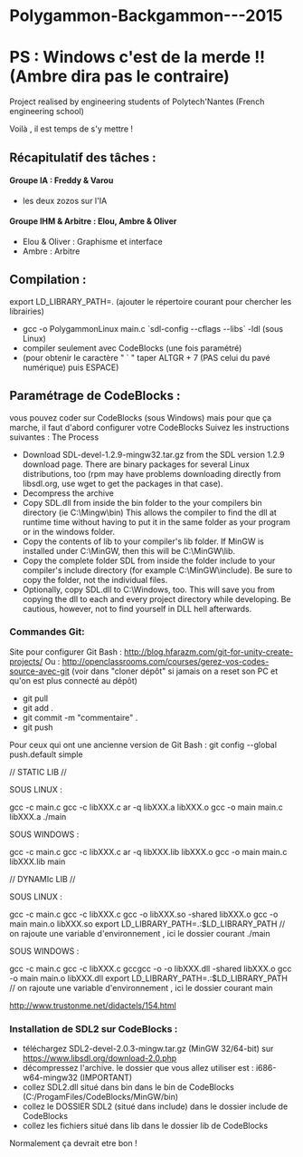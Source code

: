# Polygammon-Backgammon---2015
# PS : Windows c'est de la merde !! (Ambre dira pas le contraire)
Project realised by engineering students of Polytech'Nantes (French engineering school)

Voilà , il est temps de s'y mettre ! 

## Récapitulatif des tâches : 

#### Groupe IA : Freddy & Varou 
- les deux zozos sur l'IA


#### Groupe IHM & Arbitre : Elou, Ambre & Oliver
- Elou & Oliver : Graphisme et interface
- Ambre : Arbitre

## Compilation :
export LD_LIBRARY_PATH=. (ajouter le répertoire courant pour chercher les librairies)
- gcc -o PolygammonLinux main.c \`sdl-config --cflags --libs\` -ldl  (sous Linux)
- compiler seulement avec CodeBlocks (une fois paramétré) 
- (pour obtenir le caractère " ` " taper ALTGR + 7 (PAS celui du pavé numérique) puis ESPACE)

## Paramétrage de CodeBlocks :
vous pouvez coder sur CodeBlocks (sous Windows)  mais pour que ça marche, il faut d'abord configurer votre CodeBlocks
Suivez les instructions suivantes :
 The Process

- Download SDL-devel-1.2.9-mingw32.tar.gz from the SDL version 1.2.9 download page. There are binary packages for several Linux distributions, too (rpm may have problems downloading directly from libsdl.org, use wget to get the packages in that case).
- Decompress the archive
- Copy SDL.dll from inside the bin folder to the your compilers bin directory (ie C:\Mingw\bin) This allows the compiler to find the dll at runtime time without having to put it in the same folder as your program or in the windows folder.
- Copy the contents of lib to your compiler's lib folder. If MinGW is installed under C:\MinGW, then this will be C:\MinGW\lib.
- Copy the complete folder SDL from inside the folder include to your compiler's include directory (for example C:\MinGW\include). Be sure to copy the folder, not the individual files.
- Optionally, copy SDL.dll to C:\Windows, too. This will save you from copying the dll to each and every project directory while developing. Be cautious, however, not to find yourself in DLL hell afterwards.


### Commandes Git: ###

Site pour configurer Git Bash : http://blog.hfarazm.com/git-for-unity-create-projects/
Ou : http://openclassrooms.com/courses/gerez-vos-codes-source-avec-git (voir dans "cloner dépôt" si jamais on a reset son PC et qu'on est plus connecté au dépôt)

* git pull
* git add . 
* git commit -m "commentaire" . 
* git push 

Pour ceux qui ont une ancienne version de Git Bash : git config --global push.default simple



// STATIC LIB //

SOUS LINUX :

gcc -c main.c
gcc -c libXXX.c
ar -q libXXX.a libXXX.o
gcc -o main main.c libXXX.a
./main


SOUS WINDOWS :

gcc -c main.c
gcc -c libXXX.c
ar -q libXXX.lib libXXX.o
gcc -o main main.c libXXX.lib
main




// DYNAMIc LIB //

SOUS LINUX :

gcc -c main.c
gcc -c libXXX.c
gcc -o libXXX.so -shared libXXX.o
gcc -o main main.o libXXX.so
export LD_LIBRARY_PATH=.:$LD_LIBRARY_PATH // on rajoute une variable d'environnement , ici le dossier courant
./main


SOUS WINDOWS :

gcc -c main.c
gcc -c libXXX.c
gccgcc -o  -o libXXX.dll -shared libXXX.o
gcc -o main main.o libXXX.dll
export LD_LIBRARY_PATH=.:$LD_LIBRARY_PATH // on rajoute une variable d'environnement , ici le dossier courant
main



http://www.trustonme.net/didactels/154.html

### Installation de SDL2 sur CodeBlocks :
- téléchargez SDL2-devel-2.0.3-mingw.tar.gz (MinGW 32/64-bit) sur https://www.libsdl.org/download-2.0.php
- décompressez l'archive. le dossier que vous allez utiliser est : i686-w64-mingw32 (IMPORTANT)
- collez SDL2.dll situé dans bin dans le bin de CodeBlocks (C:/ProgamFiles/CodeBlocks/MinGW/bin)
- collez le DOSSIER SDL2 (situé dans include) dans le dossier include de CodeBlocks
- collez les fichiers situé dans lib dans le dossier lib de CodeBlocks

Normalement ça devrait etre bon ! 
